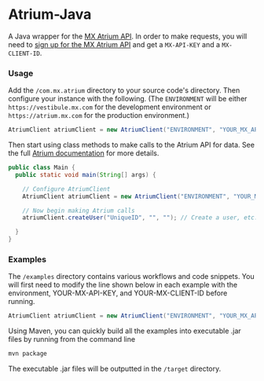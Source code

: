 # Atrium-Java

A Java wrapper for the [MX Atrium API](https://atrium.mx.com). In order to make requests, you will need to [sign up for the MX Atrium API](https://atrium.mx.com/developers/sign_up) and get a `MX-API-KEY` and a  `MX-CLIENT-ID`.

### Usage

Add the `/com.mx.atrium` directory to your source code's directory. Then configure your instance with the following. (The `ENVIRONMENT` will be either `https://vestibule.mx.com` for the development environment or `https://atrium.mx.com` for the production environment.)
```java
AtriumClient atriumClient = new AtriumClient("ENVIRONMENT", "YOUR_MX_API_KEY", "YOUR_MX_CLIENT_ID");
```

Then start using class methods to make calls to the Atrium API for data. See the full [Atrium documentation](https://atrium.mx.com/documentation) for more details.

```java
public class Main {
  public static void main(String[] args) {

    // Configure AtriumClient
    AtriumClient atriumClient = new AtriumClient("ENVIRONMENT", "YOUR_MX_API_KEY", "YOUR_MX_CLIENT_ID");

    // Now begin making Atrium calls
    atriumClient.createUser("UniqueID", "", ""); // Create a user, etc...

  }
}
```

### Examples

The `/examples` directory contains various workflows and code snippets. You will first need to modify the line shown below in each example with the environment, YOUR-MX-API-KEY, and YOUR-MX-CLIENT-ID before running.
```java
AtriumClient atriumClient = new AtriumClient("ENVIRONMENT", "YOUR_MX_API_KEY", "YOUR_MX_CLIENT_ID");
```

Using Maven, you can quickly build all the examples into executable .jar files by running from the command line
```bash
mvn package
```
The executable .jar files will be outputted in the `/target` directory.
